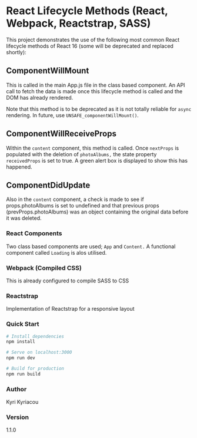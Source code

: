 # React Lifecycle Methods (React, Webpack, Reactstrap, SASS)
This project demonstrates the use of the following most common React lifecycle methods of React 16 (some will be deprecated and replaced shortly):

## ComponentWillMount
This is called in the main App.js file in the class based component. An API call to fetch the data is made once this lifecycle method is called and the DOM has already rendered. 

Note that this method is to be deprecated as it is not totally reliable for `async` rendering. In future, use `UNSAFE_componentWillMount()`.

## ComponentWillReceiveProps
Within the `content` component, this method is called. Once `nextProps` is populated with the deletion of `photoAlbums,` the state property `receivedProps` is set to true. A green alert box is displayed to show this has happened.

## ComponentDidUpdate
Also in the `content` component, a check is made to see if props.photoAlbums is set to undefined and that previous props (prevProps.photoAlbums) was an object containing the original data before it was deleted. 

### React Components
Two class based components are used; `App` and `Content.` A functional component called `Loading` is alos utilised.

### Webpack (Compiled CSS)
This is already configured to compile SASS to CSS

### Reactstrap
Implementation of Reactstrap for a responsive layout

### Quick Start

``` bash
# Install dependencies
npm install

# Serve on localhost:3000
npm run dev

# Build for production
npm run build
```
### Author

Kyri Kyriacou

### Version

1.1.0

